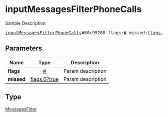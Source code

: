 # inputMessagesFilterPhoneCalls

Sample Description

<pre>
<a href="../constructor/inputMessagesFilterPhoneCalls.md">inputMessagesFilterPhoneCalls</a>#80c99768 flags:<a href="../type/#.md">#</a> missed:<a href="../type/flags.0?true.md">flags.0?true</a> = <a href="../type/MessagesFilter.md">MessagesFilter</a>;
</pre>

## Parameters

| Name | Type | Description |
|------|:----:|-------------|
| **flags** | [#](../type/#.md) | Param description |
| **missed** | [flags.0?true](../type/flags.0?true.md) | Param description |

## Type

[MessagesFilter](../type/MessagesFilter.md)
